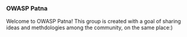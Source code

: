  ### OWASP Patna
 Welcome to OWASP Patna! This group is created with a goal of sharing ideas and methdologies among the community, on the same place:)
